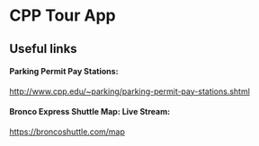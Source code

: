 CPP Tour App
==

## Useful links
#### Parking Permit Pay Stations:

http://www.cpp.edu/~parking/parking-permit-pay-stations.shtml

#### Bronco Express Shuttle Map: Live Stream:

https://broncoshuttle.com/map
